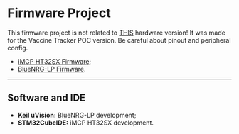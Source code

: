 # Firmware Project

This firmware project is not related to [THIS](../Hardware_Project) hardware version! It was made for the Vaccine Tracker POC version. Be careful about pinout and peripheral config.

* [iMCP HT32SX Firmware](HT32SX_Firmware/AT_Commands);
* [BlueNRG-LP Firmware](Vaccine_Tracker_BLE).

<hr>

## Software and IDE

* **Keil uVision:** BlueNRG-LP development;
* **STM32CubeIDE:** iMCP HT32SX development.

